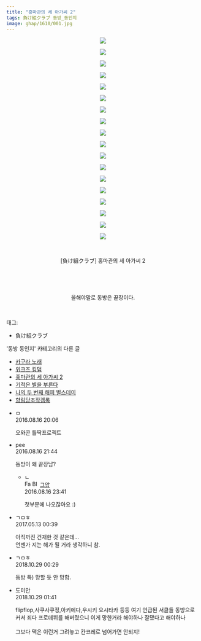 ```yaml
---
title: "홍마관의 세 아가씨 2"
tags: 負け組クラブ 동방_동인지
image: ghap/1610/001.jpg
---
```

<div class="article">
<p style="text-align: center; clear: none; float: none;"><img src="{{ site.nasurl }}/ghap/1610/001.jpg"/></p>
<p style="text-align: center; clear: none; float: none;"><img src="{{ site.nasurl }}/ghap/1610/002.jpg"/></p>
<p style="text-align: center; clear: none; float: none;"><img src="{{ site.nasurl }}/ghap/1610/003.jpg"/></p>
<p style="text-align: center; clear: none; float: none;"><img src="{{ site.nasurl }}/ghap/1610/004.jpg"/></p>
<p style="text-align: center; clear: none; float: none;"><img src="{{ site.nasurl }}/ghap/1610/005.jpg"/></p>
<p style="text-align: center; clear: none; float: none;"><img src="{{ site.nasurl }}/ghap/1610/006.jpg"/></p>
<p style="text-align: center; clear: none; float: none;"><img src="{{ site.nasurl }}/ghap/1610/007.jpg"/></p>
<p style="text-align: center; clear: none; float: none;"><img src="{{ site.nasurl }}/ghap/1610/008.jpg"/></p>
<p style="text-align: center; clear: none; float: none;"><img src="{{ site.nasurl }}/ghap/1610/009.jpg"/></p>
<p style="text-align: center; clear: none; float: none;"><img src="{{ site.nasurl }}/ghap/1610/010.jpg"/></p>
<p style="text-align: center; clear: none; float: none;"><img src="{{ site.nasurl }}/ghap/1610/011.jpg"/></p>
<p style="text-align: center; clear: none; float: none;"><img src="{{ site.nasurl }}/ghap/1610/012.jpg"/></p>
<p style="text-align: center; clear: none; float: none;"><img src="{{ site.nasurl }}/ghap/1610/013.jpg"/></p>
<p style="text-align: center; clear: none; float: none;"><img src="{{ site.nasurl }}/ghap/1610/014.jpg"/></p>
<p style="text-align: center; clear: none; float: none;"><img src="{{ site.nasurl }}/ghap/1610/015.jpg"/></p>
<p style="text-align: center; clear: none; float: none;"><img src="{{ site.nasurl }}/ghap/1610/016.jpg"/></p>
<p style="text-align: center; clear: none; float: none;"><img src="{{ site.nasurl }}/ghap/1610/017.jpg"/></p>
<p style="text-align: center; clear: none; float: none;"><img src="{{ site.nasurl }}/ghap/1610/018.jpg"/></p>
<p style="text-align: center; clear: none; float: none;"><br/></p>
<p style="text-align: center; clear: none; float: none;">[負け組クラブ] 홍마관의 세 아가씨 2</p>
<p style="text-align: center; clear: none; float: none;"><br/></p>
<p style="text-align: center; clear: none; float: none;"><br/></p>
<p style="text-align: center; clear: none; float: none;">올해야말로 동방은 끝장이다.</p>
<p><br/></p>
</div><div class="tagTrail">
<p>태그: </p>
<ul>
<li>負け組クラブ</li>
</ul>
</div><div class="another">
<p>'동방 동인지' 카테고리의 다른 글</p>
<ul>
<li><a href="/2016-08-16-ghap_1612">카구라 노래</a></li>
<li><a href="/2016-08-16-ghap_1611">위크즈 킹덤</a></li>
<li><a href="/2016-08-16-ghap_1610">홍마관의 세 아가씨 2</a></li>
<li><a href="/2016-08-16-ghap_1609">기적은 별을 부른다</a></li>
<li><a href="/2016-08-16-ghap_1607">나의 두 번째 해피 벌스데이</a></li>
<li><a href="/2016-08-16-ghap_1606">향림당조작겜록</a></li>
</ul>
</div><div class="cb_module cb_fluid">
<div class="cb_wrt cb_profile">
<div class="comment">
<ul>
<li class="cb_thumb_off" id="comment14783051">
<div class="cb_comment_area">
<div class="cb_info_area">
<div class="cb_section">
<span class="cb_nick_name">ㅁ</span>
</div>
<div class="cb_section">
<span class="cb_date">2016.08.16 20:06 </span>
</div>
</div>
<div class="cb_dsc_comment">
<p class="cb_dsc">
											오와콘 틀딱프로젝트
										</p>
</div>
</div></li>
<li class="cb_thumb_off" id="comment14783126">
<div class="cb_comment_area">
<div class="cb_info_area">
<div class="cb_section">
<span class="cb_nick_name">pee</span>
</div>
<div class="cb_section">
<span class="cb_date">2016.08.16 21:44 </span>
</div>
</div>
<div class="cb_dsc_comment">
<p class="cb_dsc">
											동방이 왜 끝장남?
										</p>
</div>
<ul>
<li class="cb_thumb_off" id="comment14783195">
<span class="cb_bu_subnode">ㄴ</span>
<div class="cb_comment_area">
<div class="cb_info_area">
<div class="cb_section">
<span class="cb_nick_name"><img alt="Favicon of https://ghaptouhou.tistory.com" height="16" onerror="this.onerror=null;this.parentNode.removeChild(this)" src="https://ghaptouhou.tistory.com/favicon.ico" width="16"/> <img alt="BlogIcon" height="16" onerror="this.parentNode.removeChild(this)" src="https://ghaptouhou.tistory.com/index.gif" width="16"/> <a href="https://ghaptouhou.tistory.com" onclick="return openLinkInNewWindow(this)"> 그압</a><span class="tistoryProfileLayerTrigger" onclick='TistoryProfile.show(event, this, {"title":"\uc800\uae30 \uc774\uac70 \ub098\uc911\uc5d0 \uc218\uc815 \uac00\ub2a5\ud558\ub098\uc694","url":"https:\/\/ghap.tistory.com","nickname":"\uadf8\uc555","items":[]}); return false;'></span></span>
</div>
<div class="cb_section">
<span class="cb_date">2016.08.16 23:41 </span>
</div>
</div>
<div class="cb_dsc_comment">
<p class="cb_dsc">
																첫부분에 나오잖아요 :)
															</p>
</div>
</div>
</li>
</ul>
</div></li>
<li class="cb_thumb_off" id="comment14987587">
<div class="cb_comment_area">
<div class="cb_info_area">
<div class="cb_section">
<span class="cb_nick_name">ㄱㅁㅎ</span>
</div>
<div class="cb_section">
<span class="cb_date">2017.05.13 00:39 </span>
</div>
</div>
<div class="cb_dsc_comment">
<p class="cb_dsc">
											아직까진 건재한 것 같은데...<br/>
언젠가 지는 해가 될 거라 생각하니 참.
										</p>
</div>
</div></li>
<li class="cb_thumb_off" id="comment15364140">
<div class="cb_comment_area">
<div class="cb_info_area">
<div class="cb_section">
<span class="cb_nick_name">ㄱㅁㅎ</span>
</div>
<div class="cb_section">
<span class="cb_date">2018.10.29 00:29 </span>
</div>
</div>
<div class="cb_dsc_comment">
<p class="cb_dsc">
											동방 특) 망할 듯 안 망함.
										</p>
</div>
</div></li>
<li class="cb_thumb_off" id="comment15364166">
<div class="cb_comment_area">
<div class="cb_info_area">
<div class="cb_section">
<span class="cb_nick_name">도미안</span>
</div>
<div class="cb_section">
<span class="cb_date">2018.10.29 01:41 </span>
</div>
</div>
<div class="cb_dsc_comment">
<p class="cb_dsc">
											flipflop,사쿠사쿠정,아키에다,우시키 요시타카 등등 여기 언급된 서클들 동방으로 커서 죄다 프로데뷔를 해버렸으니 이게 망한거라 해야하나 잘됐다고 해야하나<br/>
<br/>
그보다 댁은 이런거 그려놓고 칸코레로 넘어가면 안되지!
										</p>
</div>
</div></li>
</ul>
</div>
</div><!-- commentList close -->
</div>